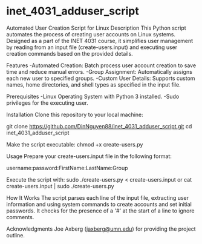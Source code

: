 # inet_4031_adduser_script

Automated User Creation Script for Linux
Description
This Python script automates the process of creating user accounts on Linux systems. Designed as a part of the INET 4031 course, it simplifies user management by reading from an input file (create-users.input) and executing user creation commands based on the provided details.

Features
-Automated Creation: Batch process user account creation to save time and reduce manual errors.
-Group Assignment: Automatically assigns each new user to specified groups.
-Custom User Details: Supports custom names, home directories, and shell types as specified in the input file.

Prerequisites
-Linux Operating System with Python 3 installed.
-Sudo privileges for the executing user.

Installation
Clone this repository to your local machine:

git clone https://github.com/DinNguyen88/inet_4031_adduser_script.git
cd inet_4031_adduser_script

Make the script executable:
chmod +x create-users.py

Usage
Prepare your create-users.input file in the following format:

username:password:FirstName:LastName:Group


Execute the script with:
sudo ./create-users.py < create-users.input
or
cat create-users.input | sudo ./create-users.py

How It Works
The script parses each line of the input file, extracting user information and using system commands to create accounts and set initial passwords. It checks for the presence of a '#' at the start of a line to ignore comments.


Acknowledgments
Joe Axberg (jaxberg@umn.edu) for providing the project outline.
